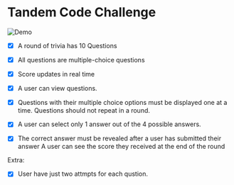 # Tandem Code Challenge


![Demo](https://github.com/bgoncharov/TandemCodeChallange/blob/main/Media/preview.gif)




- [x] A round of trivia has 10 Questions
- [x] All questions are multiple-choice questions
- [x] Score updates in real time

- [x] A user can view questions.
- [x] Questions with their multiple choice options must be displayed one at a time. Questions should not repeat in a round.
- [x] A user can select only 1 answer out of the 4 possible answers.
- [x] The correct answer must be revealed after a user has submitted their answer A user can see the score they received at the end of the round

Extra:
- [x] User have just two attmpts for each qustion.
